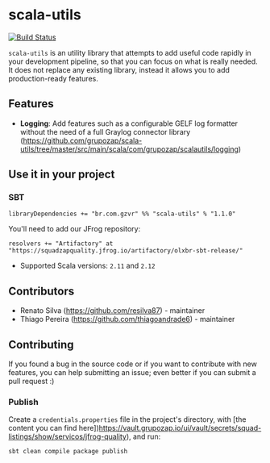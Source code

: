 # scala-utils
[![Build Status](https://travis-ci.org/grupozap/scala-utils.svg?branch=master)](https://travis-ci.org/grupozap/scala-utils)

`scala-utils` is an utility library that attempts to add useful code rapidly in your development pipeline, so that you can focus on what is really needed. It does not replace any existing library, instead it allows you to add production-ready features.

## Features

- **Logging**: Add features such as a configurable GELF log formatter without the need of a full Graylog connector library (https://github.com/grupozap/scala-utils/tree/master/src/main/scala/com/grupozap/scalautils/logging)

## Use it in your project

### SBT

```
libraryDependencies += "br.com.gzvr" %% "scala-utils" % "1.1.0"
```

You'll need to add our JFrog repository:

```
resolvers += "Artifactory" at "https://squadzapquality.jfrog.io/artifactory/olxbr-sbt-release/"
```

- Supported Scala versions: `2.11` and `2.12`

## Contributors

- Renato Silva (https://github.com/resilva87) - maintainer
- Thiago Pereira (https://github.com/thiagoandrade6) - maintainer

## Contributing

If you found a bug in the source code or if you want to contribute with new features, you can help submitting an issue; even better if you can submit a pull request :)

### Publish

Create a `credentials.properties` file in the project's directory, with [the content you can find here])https://vault.grupozap.io/ui/vault/secrets/squad-listings/show/servicos/jfrog-quality), and run:
```shell
sbt clean compile package publish
```

